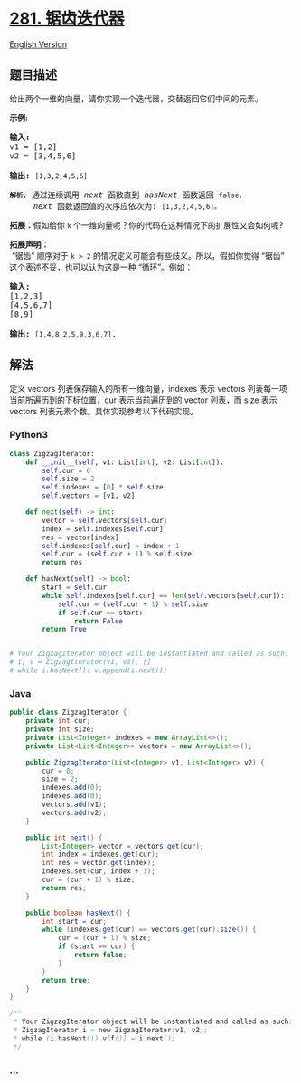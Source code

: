 # [281. 锯齿迭代器](https://leetcode.cn/problems/zigzag-iterator)

[English Version](/solution/0200-0299/0281.Zigzag%20Iterator/README_EN.md)

## 题目描述

<!-- 这里写题目描述 -->

<p>给出两个一维的向量，请你实现一个迭代器，交替返回它们中间的元素。</p>

<p><strong>示例:</strong></p>

<pre><strong>输入:</strong>
v1 = [1,2]
v2 = [3,4,5,6] 

<strong>输出:</strong> <code>[1,3,2,4,5,6]

<strong>解析:</strong></code>&nbsp;通过连续调用 <em>next</em> 函数直到 <em>hasNext</em> 函数返回 <code>false，</code>
&nbsp;    <em>next</em> 函数返回值的次序应依次为: <code>[1,3,2,4,5,6]。</code></pre>

<p><strong>拓展：</strong>假如给你&nbsp;<code>k</code>&nbsp;个一维向量呢？你的代码在这种情况下的扩展性又会如何呢?</p>

<p><strong>拓展声明：</strong><br>
&nbsp;&ldquo;锯齿&rdquo; 顺序对于&nbsp;<code>k &gt; 2</code>&nbsp;的情况定义可能会有些歧义。所以，假如你觉得 &ldquo;锯齿&rdquo; 这个表述不妥，也可以认为这是一种&nbsp;&ldquo;循环&rdquo;。例如：</p>

<pre><strong>输入:</strong>
[1,2,3]
[4,5,6,7]
[8,9]

<strong>输出: </strong><code>[1,4,8,2,5,9,3,6,7]</code>.
</pre>

## 解法

<!-- 这里可写通用的实现逻辑 -->

定义 vectors 列表保存输入的所有一维向量，indexes 表示 vectors 列表每一项当前所遍历到的下标位置，cur 表示当前遍历到的 vector 列表，而 size 表示 vectors 列表元素个数。具体实现参考以下代码实现。

<!-- tabs:start -->

### **Python3**

<!-- 这里可写当前语言的特殊实现逻辑 -->

```python
class ZigzagIterator:
    def __init__(self, v1: List[int], v2: List[int]):
        self.cur = 0
        self.size = 2
        self.indexes = [0] * self.size
        self.vectors = [v1, v2]

    def next(self) -> int:
        vector = self.vectors[self.cur]
        index = self.indexes[self.cur]
        res = vector[index]
        self.indexes[self.cur] = index + 1
        self.cur = (self.cur + 1) % self.size
        return res

    def hasNext(self) -> bool:
        start = self.cur
        while self.indexes[self.cur] == len(self.vectors[self.cur]):
            self.cur = (self.cur + 1) % self.size
            if self.cur == start:
                return False
        return True


# Your ZigzagIterator object will be instantiated and called as such:
# i, v = ZigzagIterator(v1, v2), []
# while i.hasNext(): v.append(i.next())
```

### **Java**

<!-- 这里可写当前语言的特殊实现逻辑 -->

```java
public class ZigzagIterator {
    private int cur;
    private int size;
    private List<Integer> indexes = new ArrayList<>();
    private List<List<Integer>> vectors = new ArrayList<>();

    public ZigzagIterator(List<Integer> v1, List<Integer> v2) {
        cur = 0;
        size = 2;
        indexes.add(0);
        indexes.add(0);
        vectors.add(v1);
        vectors.add(v2);
    }

    public int next() {
        List<Integer> vector = vectors.get(cur);
        int index = indexes.get(cur);
        int res = vector.get(index);
        indexes.set(cur, index + 1);
        cur = (cur + 1) % size;
        return res;
    }

    public boolean hasNext() {
        int start = cur;
        while (indexes.get(cur) == vectors.get(cur).size()) {
            cur = (cur + 1) % size;
            if (start == cur) {
                return false;
            }
        }
        return true;
    }
}

/**
 * Your ZigzagIterator object will be instantiated and called as such:
 * ZigzagIterator i = new ZigzagIterator(v1, v2);
 * while (i.hasNext()) v[f()] = i.next();
 */
```

### **...**

```

```

<!-- tabs:end -->
